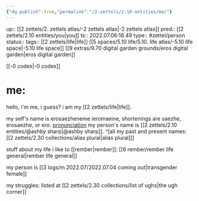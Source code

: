 ```yaml
---
{"dg-publish":true,"permalink":"/2-zettels/2-10-entities/me/"}
---
```


up:: [[2 zettels/2. zettels atlas/-2 zettels atlas\|-2 zettels atlas]]
pred:: [[2 zettels/2.10 entities/you\|you]]
ts:: 2022.07.06:18.49
type:: #zettel/person 
status:: 
tags:: [[2 zettels/life\|life]] [[5 spaces/5.10 life/5.10. life atlas/-5.10 life space\|-5.10 life space]] [[9 extras/9.70 digital garden grounds/eros digital garden\|eros digital garden]]

[[-0 codex\|-0 codex]]
# me:
hello, i'm me, i guess?
i am my [[2 zettels/life\|life]].

my self's name is erosaezheneme ieromaeine, shortenings are saezhe, erosaezhe, or ero. [pronunciation](http://ipa-reader.xyz/?text=%C9%98%C9%BE%C9%A4se%C9%AA%CA%92%C9%99nim&voice=Ricardo)
my person's name is [[2 zettels/2.10 entities/@ashby sharp\|@ashby sharp]]. ^[all my past and present names: [[2 zettels/2.30 collections/alias plural\|alias plural]]]

stuff about my life i like to [[rember\|rember]]: [[6 rember/rember life general\|rember life general]]

my person is [[3 logs/m.2022.07/2022.07.04 coming out\|transgender female]] 

my struggles: listed at [[2 zettels/2.30 collections/list of ughs\|the ugh corner]]


